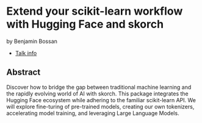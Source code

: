 # Extend your scikit-learn workflow with Hugging Face and skorch
by Benjamin Bossan
* [Talk info](https://amsterdam2023.pydata.org/cfp/talk/PDPULJ/)
## Abstract
Discover how to bridge the gap between traditional machine learning and the rapidly evolving world of AI with skorch. This package integrates the Hugging Face ecosystem while adhering to the familiar scikit-learn API. We will explore fine-turing of pre-trained models, creating our own tokenizers, accelerating model training, and leveraging Large Language Models.
